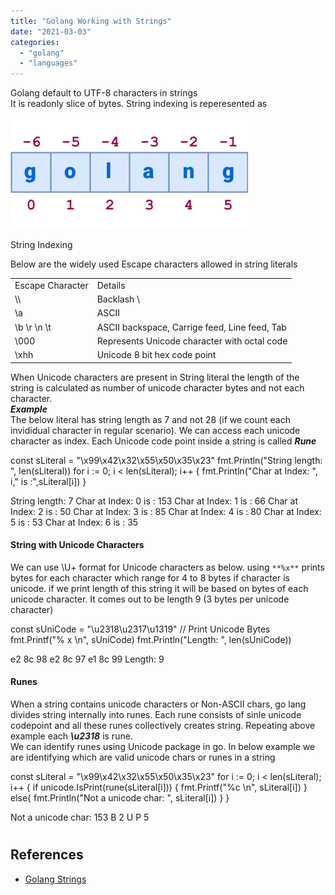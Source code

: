 ```yaml
---
title: "Golang Working with Strings"
date: "2021-03-03"
categories: 
  - "golang"
  - "languages"
---
```


Golang default to UTF-8 characters in strings  
It is readonly slice of bytes. String indexing is reperesented as

![](/assets/images/go-string-index.png)

String Indexing

Below are the widely used Escape characters allowed in string literals

<table><tbody><tr><td>Escape Character</td><td>Details</td></tr><tr><td>\\</td><td>Backlash \</td></tr><tr><td>\a</td><td>ASCII</td></tr><tr><td>\b \r \n \t</td><td>ASCII backspace, Carrige feed, Line feed, Tab</td></tr><tr><td>\000</td><td>Represents Unicode character with octal code</td></tr><tr><td>\xhh</td><td>Unicode 8 bit hex code point</td></tr></tbody></table>

When Unicode characters are present in String literal the length of the string is calculated as number of unicode character bytes and not each character.  
**_Example_**  
The below literal has string length as 7 and not 28 (if we count each invididual character in regular scenario). We can access each unicode character as index. Each Unicode code point inside a string is called **_Rune_**

const sLiteral = "\\x99\\x42\\x32\\x55\\x50\\x35\\x23"
fmt.Println("String length: ", len(sLiteral))
for i := 0; i < len(sLiteral); i++ {
  fmt.Println("Char at Index: ", i," is :",sLiteral\[i\])
}

String length:  7
Char at Index:  0  is : 153
Char at Index:  1  is : 66
Char at Index:  2  is : 50
Char at Index:  3  is : 85
Char at Index:  4  is : 80
Char at Index:  5  is : 53
Char at Index:  6  is : 35

#### **String with Unicode Characters**

We can use \\U+ format for Unicode characters as below. using `**%x**` prints bytes for each character which range for 4 to 8 bytes if character is unicode. if we print length of this string it will be based on bytes of each unicode character. It comes out to be length 9 (3 bytes per unicode character)

const sUniCode = "\\u2318\\u2317\\u1319"
// Print Unicode Bytes
fmt.Printf("% x \\n", sUniCode)
fmt.Println("Length: ", len(sUniCode))

e2 8c 98 e2 8c 97 e1 8c 99 
Length:  9

#### **Runes**

When a string contains unicode characters or Non-ASCII chars, go lang divides string internally into runes. Each rune consists of sinle unicode codepoint and all these runes collectively creates string. Repeating above example each **_\\u2318_** is rune.  
We can identify runes using Unicode package in go. In below example we are identifying which are valid unicode chars or runes in a string

const sLiteral = "\\x99\\x42\\x32\\x55\\x50\\x35\\x23"
for i := 0; i < len(sLiteral); i++ {
  if unicode.IsPrint(rune(sLiteral\[i\])) {
    fmt.Printf("%c \\n", sLiteral\[i\])
  } else{
    fmt.Println("Not a unicode char: ", sLiteral\[i\])
  }
}

Not a unicode char:  153
B 
2 
U 
P 
5
#

## References

- [Golang Strings](https://blog.golang.org/strings)
